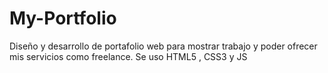 # My-Portfolio
Diseño y desarrollo de portafolio web para mostrar trabajo y poder ofrecer mis servicios como freelance. Se uso HTML5 , CSS3 y JS
